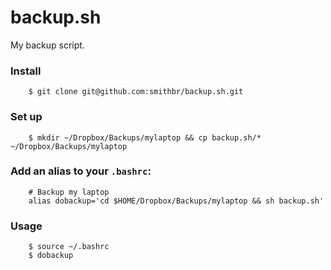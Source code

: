 # backup.sh

My backup script.

### Install
		$ git clone git@github.com:smithbr/backup.sh.git

### Set up
		$ mkdir ~/Dropbox/Backups/mylaptop && cp backup.sh/* ~/Dropbox/Backups/mylaptop

### Add an alias to your `.bashrc`:
		# Backup my laptop
		alias dobackup='cd $HOME/Dropbox/Backups/mylaptop && sh backup.sh'

### Usage
		$ source ~/.bashrc
		$ dobackup
